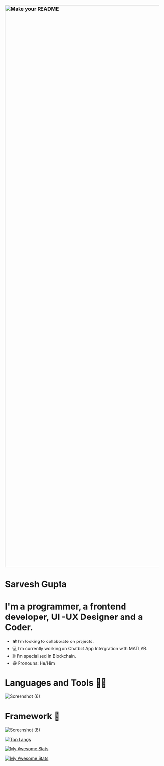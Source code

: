
### <img width="1834" alt="Make your README" src="https://github.com/Sarvesh223/Sarvesh223/assets/92908500/f40c5ef6-4b3c-4942-ad2b-904f9dad7818">
# Sarvesh Gupta
# I'm a programmer, a frontend developer, UI -UX Designer and a Coder.
- 📽️ I'm looking to collaborate on projects.
- 💻 I'm currently working on Chatbot App Intergration with MATLAB.
- ⛓️ I'm specialized in Blockchain.
- 😆 Pronouns: He/Him


# Languages and Tools 🙇‍♂️
![Screenshot (6)](https://github.com/Sarvesh223/Sarvesh223/assets/92908500/9d01ba52-9779-41a3-b7c9-095a7d5ffdd9)

 # Framework 🔭
![Screenshot (8)](https://github.com/Sarvesh223/Sarvesh223/assets/92908500/5109325b-e1b3-4090-96e0-6d4e3a354c94)

[![Top Langs](https://github-readme-stats.vercel.app/api/top-langs/?username=Sarvesh223&layout=compact)](https://github.com/yushi1007)

[![My Awesome Stats](https://awesome-github-stats.azurewebsites.net/user-stats/Sarvesh223?cardType=github&theme=tokyonight&preferLogin=false)](https://git.io/awesome-stats-card)

[![My Awesome Stats](https://awesome-github-stats.azurewebsites.net/user-stats/Sarvesh223?cardType=github&theme=github&preferLogin=false)](https://git.io/awesome-stats-card)


<!--
**Sarvesh223/Sarvesh223** is a ✨ _special_ ✨ repository because its `README.md` (this file) appears on your GitHub profile.

Here are some ideas to get you started:!


- 🔭 I’m currently working on ...
- 🌱 I’m currently learning ...
- 👯 I’m looking to collaborate on ...
- 🤔 I’m looking for help with ...
- 💬 Ask me about ...
- 📫 How to reach me: ...
- 😄 Pronouns: ...
- ⚡ Fun fact: ...
-->
